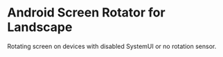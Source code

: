# Android Screen Rotator for Landscape

Rotating screen on devices with disabled SystemUI or no rotation sensor.

